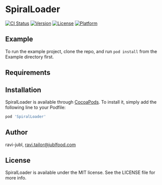 # SpiralLoader

[![CI Status](https://img.shields.io/travis/ravi-jubl/SpiralLoader.svg?style=flat)](https://travis-ci.org/ravi-jubl/SpiralLoader)
[![Version](https://img.shields.io/cocoapods/v/SpiralLoader.svg?style=flat)](https://cocoapods.org/pods/SpiralLoader)
[![License](https://img.shields.io/cocoapods/l/SpiralLoader.svg?style=flat)](https://cocoapods.org/pods/SpiralLoader)
[![Platform](https://img.shields.io/cocoapods/p/SpiralLoader.svg?style=flat)](https://cocoapods.org/pods/SpiralLoader)

## Example

To run the example project, clone the repo, and run `pod install` from the Example directory first.

## Requirements

## Installation

SpiralLoader is available through [CocoaPods](https://cocoapods.org). To install
it, simply add the following line to your Podfile:

```ruby
pod 'SpiralLoader'
```

## Author

ravi-jubl, ravi.tailor@jublfood.com

## License

SpiralLoader is available under the MIT license. See the LICENSE file for more info.
